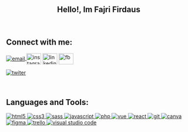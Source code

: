 <h2 align=center>Hello!, Im Fajri Firdaus</h2>
<br>
<h2 align="left">Connect with me:</h2>
<p align="left">
<a href="mailto: fajrifir@fajrifirdaus.my.id" target="__blank"><img align="center" src="https://img.icons8.com/dotty/40/000000/email.png" alt="email" />
</a>
<a href="https://instagram.com/fajri.daus" rel="noopener noreferrer" target="__blank"><img align="center" src="https://raw.githubusercontent.com/rahuldkjain/github-profile-readme-generator/master/src/images/icons/Social/instagram.svg" alt="instagram" height="30" width="40" /></a>
<a href="https://linkedin.com/in/muhammad-fajri-firdaus" rel="noopener noreferrer" target="__blank"><img align="center" src="https://raw.githubusercontent.com/rahuldkjain/github-profile-readme-generator/master/src/images/icons/Social/linked-in-alt.svg" alt="linkedin" height="30" width="40" /></a>
<a href="https://www.facebook.com/fajri.daus04/" rel="noopener noreferrer" target="__blank"><img align="center" src="https://raw.githubusercontent.com/rahuldkjain/github-profile-readme-generator/master/src/images/icons/Social/facebook.svg" alt="fb" height="30" width="40" /></a>
</p>
<p align="left">
<a href="https://twitter.com/ddausdude" rel="noopener noreferrer" target="__blank"> <img src="https://img.shields.io/twitter/follow/ddausdude?logo=twitter&style=for-the-badge" alt="twiter" /></a>
</p>
<br>
<h2 align="left">Languages and Tools:</h2>
<p align="left">
<a href="https://www.w3.org/html/" target="_blank"> <img src="https://img.shields.io/badge/HTML5-E34F26?style=for-the-badge&logo=html5&logoColor=white" alt="html5" /> </a>
<a href="https://www.w3schools.com/css/" target="_blank"> <img src="https://img.shields.io/badge/CSS3-1572B6?style=for-the-badge&logo=css3&logoColor=white" alt="css3" /> </a>
<a href="https://sass-lang.com" target="_blank"> <img src="https://img.shields.io/badge/Sass-CC6699?style=for-the-badge&logo=sass&logoColor=white" alt="sass" /> </a>
<a href="https://developer.mozilla.org/en-US/docs/Web/JavaScript" target="_blank"> <img src="https://img.shields.io/badge/JavaScript-323330?style=for-the-badge&logo=javascript&logoColor=F7DF1Eg" alt="javascript" </a>
<a href="https://www.php.net/" target="_blank"> <img src="https://img.shields.io/badge/PHP-323330?style=for-the-badge&logo=php&logoColor=777BB3" alt="php" </a>
<a href="https://vuejs.org/" target="_blank"> <img src="https://img.shields.io/badge/-Vue.js-4fc08d?style=for-the-badge&logo=vuedotjs&logoColor=white" alt="vue" </a>
<a href="https://reactjs.org/" target="_blank"> <img src="https://img.shields.io/badge/react-%2320232a.svg?style=for-the-badge&logo=react&logoColor=%2361DAFB" alt="react" </a>
<a href="https://git-scm.com/" target="_blank"> <img src="https://img.shields.io/badge/Git-F05032?style=for-the-badge&logo=git&logoColor=white" alt="git" </a>
<a href="https://www.canva.com/" target="_blank"> <img src="https://img.shields.io/badge/Canva-%2300C4CC.svg?&style=for-the-badge&logo=Canva&logoColor=white" alt="canva" /> </a>
<a href="https://www.figma.com/" target="_blank"> <img src="https://img.shields.io/badge/figma-%2320232a.svg?style=for-the-badge&logo=Figma" alt="figma" </a>
<a href="https://trello.com/" target="_blank"> <img src="https://img.shields.io/badge/trello-%2320232a.svg?style=for-the-badge&logo=Trello" alt="trello" </a>
<a href="https://code.visualstudio.com/" target="_blank"> <img src="https://img.shields.io/badge/Visual_Studio_Code-0078D4?style=for-the-badge&logo=visual%20studio%20code&logoColor=white" alt="visual studio code" /> </a>
</p>
<br>
<br>
